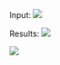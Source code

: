 Input:
<img src="riyag283/job-shop-scheduling-problem/images/pic%20%(1).PNG">

Results:
<img src="riyag283/job-shop-scheduling-problem/images/pic (2).PNG">

<img src="riyag283/job-shop-scheduling-problem/images/pic (3).PNG">
